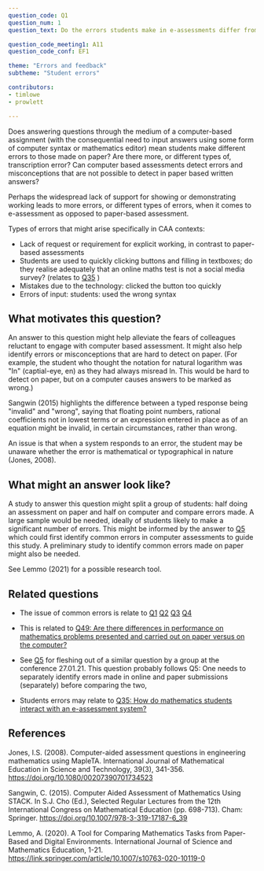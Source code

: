 ```yaml
---
question_code: Q1
question_num: 1
question_text: Do the errors students make in e-assessments differ from those they make in paper-based assessments?

question_code_meeting1: A11
question_code_conf: EF1

theme: "Errors and feedback"
subtheme: "Student errors"

contributors:
- timlowe
- prowlett

---
```

Does answering questions through the medium of a computer-based assignment (with the consequential need to input answers using some form of computer syntax or mathematics editor) mean students make different errors to those made on paper? Are there more, or different types of, transcription error? Can computer based assessments detect errors and misconceptions that are not possible to detect in paper based written answers?

Perhaps the widespread lack of support for showing or demonstrating working leads to more errors, or different types of errors, when it comes to e-assessment as opposed to paper-based assessment.

Types of errors that might arise specifically in CAA contexts:
- Lack of request or requirement for explicit working, in contrast to paper-based assessments
- Students are used to quickly clicking buttons and filling in textboxes; do they realise adequately that an online maths test is not a social media survey? (relates to [Q35](Q35) )
- Mistakes due to the technology: clicked the button too quickly
- Errors of input: students: used the wrong syntax

## What motivates this question?

An answer to this question might help alleviate the fears of colleagues reluctant to engage with computer based assessment. It might also help identify errors or misconceptions that are hard to detect on paper. (For example, the student who thought the notation for natural logarithm was "In" (captial-eye, en) as they had always misread ln. This would be hard to detect on paper, but on a computer causes answers to be marked as wrong.)

Sangwin (2015) highlights the difference between a typed response being "invalid" and "wrong", saying that floating point numbers, rational coefficients not in lowest terms or an expression entered in place as of an equation might be invalid, in certain circumstances, rather than wrong.

An issue is that when a system responds to an error, the student may be unaware whether the error is mathematical or typographical in nature (Jones, 2008).

## What might an answer look like?

A study to answer this question might split a group of students: half doing an assessment on paper and half on computer and compare errors made. A large sample would be needed, ideally of students likely to make a significant number of errors. This might be informed by the answer to [Q5](Q5) which could first identify common errors in computer assessments to guide this study. A preliminary study to identify common errors made on paper might also be needed.

See Lemmo (2021) for a possible research tool.


## Related questions


* The issue of common errors is relate to [Q1](Q1) [Q2](Q2) [Q3](Q3) [Q4](Q4)

* This is related to [Q49: Are there differences in performance on mathematics problems presented and carried out on paper versus on the computer?](49)

* See [Q5](Q5) for fleshing out of a similar question by a group at the conference 27.01.21. This question probably follows Q5: One needs to separately identify errors made in online and paper submissions (separately) before comparing the two,

* Students errors may relate to [Q35: How do mathematics students interact with an e-assessment system?](Q35)


## References

Jones, I.S. (2008). Computer-aided assessment questions in engineering mathematics using MapleTA. International Journal of Mathematical Education in Science and 
Technology, 39(3), 341-356. https://doi.org/10.1080/00207390701734523

Sangwin, C. (2015). Computer Aided Assessment of Mathematics Using STACK. In S.J. Cho (Ed.), Selected Regular Lectures from the 12th International Congress on Mathematical Education (pp. 698-713). Cham: Springer. https://doi.org/10.1007/978-3-319-17187-6_39

Lemmo, A. (2020). A Tool for Comparing Mathematics Tasks from Paper-Based and Digital Environments. International Journal of Science and Mathematics Education, 1-21. https://link.springer.com/article/10.1007/s10763-020-10119-0
